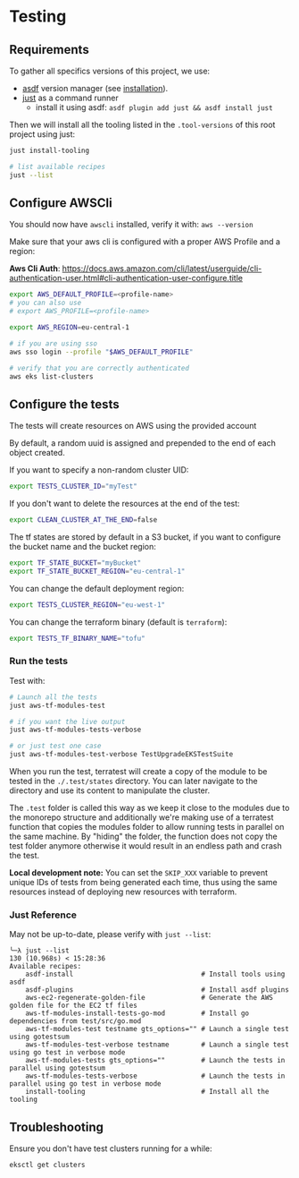 # Testing

## Requirements

To gather all specifics versions of this project, we use:
- [asdf](https://asdf-vm.com/) version manager (see [installation](https://asdf-vm.com/guide/getting-started.html)).
- [just](https://github.com/casey/just) as a command runner
  - install it using asdf: `asdf plugin add just && asdf install just`

Then we will install all the tooling listed in the `.tool-versions` of this root project using just:
```bash
just install-tooling

# list available recipes
just --list
```

## Configure AWSCli

You should now have `awscli` installed, verify it with: `aws --version`

Make sure that your aws cli is configured with a proper AWS Profile and a region:

**Aws Cli Auth**: https://docs.aws.amazon.com/cli/latest/userguide/cli-authentication-user.html#cli-authentication-user-configure.title

```bash
export AWS_DEFAULT_PROFILE=<profile-name>
# you can also use
# export AWS_PROFILE=<profile-name>

export AWS_REGION=eu-central-1

# if you are using sso
aws sso login --profile "$AWS_DEFAULT_PROFILE"

# verify that you are correctly authenticated
aws eks list-clusters
```

## Configure the tests

The tests will create resources on AWS using the provided account

By default, a random uuid is assigned and prepended to the end of each object created.

If you want to specify a non-random cluster UID:
```bash
export TESTS_CLUSTER_ID="myTest"
```

If you don't want to delete the resources at the end of the test:
```bash
export CLEAN_CLUSTER_AT_THE_END=false
```

The tf states are stored by default in a S3 bucket, if you want to configure the bucket name and the bucket region:
```bash
export TF_STATE_BUCKET="myBucket"
export TF_STATE_BUCKET_REGION="eu-central-1"
```

You can change the default deployment region:
```bash
export TESTS_CLUSTER_REGION="eu-west-1"
```

You can change the terraform binary (default is `terraform`):
```bash
export TESTS_TF_BINARY_NAME="tofu"
```

### Run the tests

Test with:

```bash
# Launch all the tests
just aws-tf-modules-test

# if you want the live output
just aws-tf-modules-tests-verbose

# or just test one case
just aws-tf-modules-test-verbose TestUpgradeEKSTestSuite
```

When you run the test, terratest will create a copy of the module to be tested in the `./.test/states` directory.
You can later navigate to the directory and use its content to manipulate the cluster.

The `.test` folder is called this way as we keep it close to the modules due to the monorepo structure and additionally we're making use of a terratest function that copies the modules folder to allow running tests in parallel on the same machine. By "hiding" the folder, the function does not copy the test folder anymore otherwise it would result in an endless path and crash the test.

**Local development note:**
You can set the `SKIP_XXX` variable to prevent unique IDs of tests from being generated each time, thus using the same resources instead of deploying new resources with terraform.

### Just Reference

May not be up-to-date, please verify with `just --list`:
```text
╰─λ just --list                                                                                                            130 (10.968s) < 15:28:36
Available recipes:
    asdf-install                                # Install tools using asdf
    asdf-plugins                                # Install asdf plugins
    aws-ec2-regenerate-golden-file              # Generate the AWS golden file for the EC2 tf files
    aws-tf-modules-install-tests-go-mod         # Install go dependencies from test/src/go.mod
    aws-tf-modules-test testname gts_options="" # Launch a single test using gotestsum
    aws-tf-modules-test-verbose testname        # Launch a single test using go test in verbose mode
    aws-tf-modules-tests gts_options=""         # Launch the tests in parallel using gotestsum
    aws-tf-modules-tests-verbose                # Launch the tests in parallel using go test in verbose mode
    install-tooling                             # Install all the tooling
```

## Troubleshooting

Ensure you don't have test clusters running for a while:

```bash
eksctl get clusters
```
